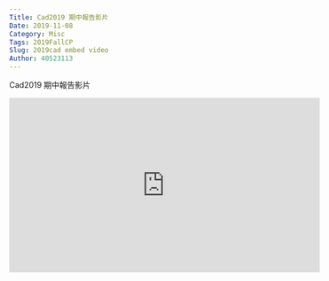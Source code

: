 ```yaml
---
Title: Cad2019 期中報告影片
Date: 2019-11-08 
Category: Misc
Tags: 2019FallCP
Slug: 2019cad embed video
Author: 40523113
---
```

Cad2019 期中報告影片
<iframe width="560" height="315" src="https://www.youtube.com/embed/E02IbI4DUNU" frameborder="0" allow="accelerometer; autoplay; encrypted-media; gyroscope; picture-in-picture" allowfullscreen></iframe>